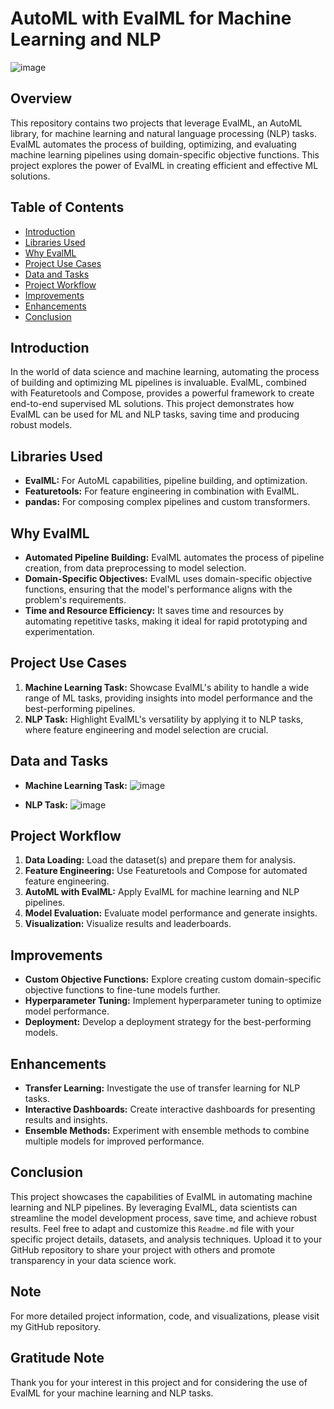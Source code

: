 # AutoML with EvalML for Machine Learning and NLP
![image](https://github.com/Aftabbs/-AutoML-with-EvalML-for-Machine-Learning-and-NLP/assets/112916888/1576bf1b-0f5b-4d0f-856f-0f2e18f1cb79)

## Overview
This repository contains two projects that leverage EvalML, an AutoML library, for machine learning and natural language processing (NLP) tasks. EvalML automates the process of building, optimizing, and evaluating machine learning pipelines using domain-specific objective functions. This project explores the power of EvalML in creating efficient and effective ML solutions.

## Table of Contents
- [Introduction](#introduction)
- [Libraries Used](#libraries-used)
- [Why EvalML](#why-evalml)
- [Project Use Cases](#project-use-cases)
- [Data and Tasks](#data-and-tasks)
- [Project Workflow](#project-workflow)
- [Improvements](#improvements)
- [Enhancements](#enhancements)
- [Conclusion](#conclusion)

## Introduction
In the world of data science and machine learning, automating the process of building and optimizing ML pipelines is invaluable. EvalML, combined with Featuretools and Compose, provides a powerful framework to create end-to-end supervised ML solutions. This project demonstrates how EvalML can be used for ML and NLP tasks, saving time and producing robust models.

## Libraries Used
- **EvalML:** For AutoML capabilities, pipeline building, and optimization.
- **Featuretools:** For feature engineering in combination with EvalML.
- **pandas:** For composing complex pipelines and custom transformers.


## Why EvalML
- **Automated Pipeline Building:** EvalML automates the process of pipeline creation, from data preprocessing to model selection.
- **Domain-Specific Objectives:** EvalML uses domain-specific objective functions, ensuring that the model's performance aligns with the problem's requirements.
- **Time and Resource Efficiency:** It saves time and resources by automating repetitive tasks, making it ideal for rapid prototyping and experimentation.

## Project Use Cases
1. **Machine Learning Task:** Showcase EvalML's ability to handle a wide range of ML tasks, providing insights into model performance and the best-performing pipelines.
2. **NLP Task:** Highlight EvalML's versatility by applying it to NLP tasks, where feature engineering and model selection are crucial.

## Data and Tasks
- **Machine Learning Task:**
  ![image](https://github.com/Aftabbs/-AutoML-with-EvalML-for-Machine-Learning-and-NLP/assets/112916888/18f49cc4-2251-450e-bddc-f4d92f5b0e29)
  
- **NLP Task:**
  ![image](https://github.com/Aftabbs/-AutoML-with-EvalML-for-Machine-Learning-and-NLP/assets/112916888/acf9c000-ff1c-4eea-badf-c3a2ccf906ca)


## Project Workflow
1. **Data Loading:** Load the dataset(s) and prepare them for analysis.
2. **Feature Engineering:** Use Featuretools and Compose for automated feature engineering.
3. **AutoML with EvalML:** Apply EvalML for machine learning and NLP pipelines.
4. **Model Evaluation:** Evaluate model performance and generate insights.
5. **Visualization:** Visualize results and leaderboards.


## Improvements
- **Custom Objective Functions:** Explore creating custom domain-specific objective functions to fine-tune models further.
- **Hyperparameter Tuning:** Implement hyperparameter tuning to optimize model performance.
- **Deployment:** Develop a deployment strategy for the best-performing models.

## Enhancements 
- **Transfer Learning:** Investigate the use of transfer learning for NLP tasks.
- **Interactive Dashboards:** Create interactive dashboards for presenting results and insights.
- **Ensemble Methods:** Experiment with ensemble methods to combine multiple models for improved performance.

## Conclusion
This project showcases the capabilities of EvalML in automating machine learning and NLP pipelines. By leveraging EvalML, data scientists can streamline the model development process, save time, and achieve robust results. Feel free to adapt and customize this `Readme.md` file with your specific project details, datasets, and analysis techniques. Upload it to your GitHub repository to share your project with others and promote transparency in your data science work.

## Note
For more detailed project information, code, and visualizations, please visit my GitHub repository.

## Gratitude Note
Thank you for your interest in this project and for considering the use of EvalML for your machine learning and NLP tasks.






